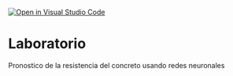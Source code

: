 [![Open in Visual Studio Code](https://classroom.github.com/assets/open-in-vscode-c66648af7eb3fe8bc4f294546bfd86ef473780cde1dea487d3c4ff354943c9ae.svg)](https://classroom.github.com/online_ide?assignment_repo_id=8065662&assignment_repo_type=AssignmentRepo)
# Laboratorio
Pronostico de la resistencia del concreto usando redes neuronales
